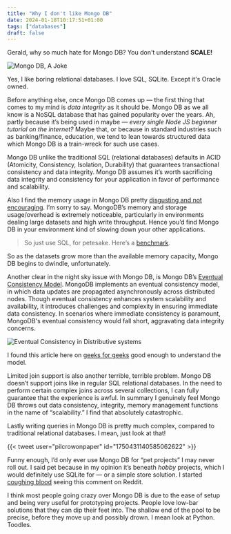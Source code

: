 ```yaml
---
title: "Why I don't like Mongo DB"
date: 2024-01-18T10:17:51+01:00
tags: ["databases"]
draft: false
---
```


Gerald, why so much hate for Mongo DB? You don't understand **SCALE!**

![Mongo DB, A Joke](https://i.ibb.co/s3TNdNB/mongodb.png)

Yes, I like boring relational databases. I love SQL, SQLite. Except it's Oracle owned.

Before anything else, once Mongo DB comes up — the first thing that comes to my mind is _data integrity_ as it should be. Mongo DB as we all know is a NoSQL database that has gained popularity over the years. Ah, partly because it’s being used in maybe — _every single Node JS beginner tutorial on the internet?_ Maybe that, or because in standard industries such as banking/finance, education, we tend to lean towards structured data which Mongo DB is a train-wreck for such use cases.

Mongo DB unlike the traditional SQL (relational databases) defaults in ACID (Atomicity, Consistency, Isolation, Durability) that guarantees transactional consistency and data integrity. Mongo DB assumes it’s worth sacrificing data integrity and consistency for your application in favor of performance and scalability.

Also I find the memory usage in Mongo DB pretty [disgusting and not encouraging](https://dba.stackexchange.com/questions/148395/mongodb-using-too-much-memory). I’m sorry to say. MongoDB’s memory and storage usage/overhead is extremely noticeable, particularly in environments dealing large datasets and high write throughput. Hence you’d find Mongo DB in your environment kind of slowing down your other applications.

> So just use SQL, for petesake. Here’s a [benchmark](https://www.enterprisedb.com/news/new-benchmarks-show-postgres-dominating-mongodb-varied-workloads).

So as the datasets grow more than the available memory capacity, Mongo DB begins to dwindle, unfortunately.

Another clear in the night sky issue with Mongo DB, is Mongo DB’s [Eventual Consistency Model](https://stackoverflow.com/questions/33589380/how-does-mongos-eventual-consistency-work-with-a-large-number-of-data-writes). MongoDB implements an eventual consistency model, in which data updates are propagated asynchronously across distributed nodes. Though eventual consistency enhances system scalability and availability, it introduces challenges and complexity in ensuring immediate data consistency. In scenarios where immediate consistency is paramount, MongoDB's eventual consistency would fall short, aggravating data integrity concerns.

![Eventual Consistency in Distributive systems](https://media.geeksforgeeks.org/wp-content/uploads/20230227103752/eventual_consistenct.png)

I found this article here on [geeks for geeks](https://www.geeksforgeeks.org/eventual-consistency-in-distributive-systems-learn-system-design) good enough to understand the model.

Limited join support is also another terrible, terrible problem. Mongo DB doesn’t support joins like in regular SQL relational databases. In the need to perform certain complex joins across several collections, I can fully guarantee that the experience is awful. In summary I genuinely feel Mongo DB throws out data consistency, integrity, memory management functions in the name of “scalability.” I find that absolutely catastrophic.

Lastly writing queries in Mongo DB is pretty much complex, compared to traditional relational databases. I mean, just look at that!

{{< tweet user="pilcrowonpaper" id="1750431140585062622" >}}

Funny enough, I’d only ever use Mongo DB for “pet projects” I may never roll out. I said pet because in my opinion it’s beneath _hobby_ projects, which I would definitely use SQLite for — or a simple store solution. I started [coughing blood](https://www.reddit.com/r/node/comments/vn2awc/comment/ie4n8s1/?utm_source=share&utm_medium=web3x&utm_name=web3xcss&utm_term=1&utm_content=share_button) seeing this comment on Reddit.

I think most people going crazy over Mongo DB is due to the ease of setup and being very useful for prototyping projects. People love low-bar solutions that they can dip their feet into. The shallow end of the pool to be precise, before they move up and possibly drown. I mean look at Python. Toodles.
